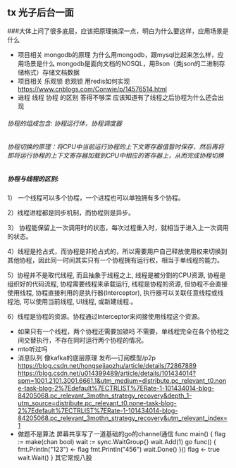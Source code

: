 ## tx 光子后台一面
###大体上问了很多底层，应该把原理搞深一点，明白为什么要这样，应用场景是什么
- 项目相关 mongodb的原理 为什么用mongodb，跟mysql比起来怎么样，应用场景是什么
mongodb是面向文档的NOSQL，用Bson（类json的二进制存储格式）存储文档数据
- 项目相关 乐观锁 悲观锁 用redis如何实现
https://www.cnblogs.com/Conwie/p/14576514.html
- 进程 线程 协程 的区别 答得不够深 应该知道有了线程之后协程为什么还会出现
###### 协程的组成包含: 协程运行体，协程调度器
###### 协程切换的原理：将CPU中当前运行协程的上下文寄存器值暂时保存，然后再将即将运行协程的上下文寄存器加载到CPU中相应的寄存器上，从而完成协程切换
##### 协程与线程的区别:

1） 一个线程可以多个协程，一个进程也可以单独拥有多个协程。

2）线程进程都是同步机制，而协程则是异步。

3） 协程能保留上一次调用时的状态，每次过程重入时，就相当于进入上一次调用的状态。

4）线程是抢占式，而协程是非抢占式的，所以需要用户自己释放使用权来切换到其他协程，因此同一时间其实只有一个协程拥有运行权，相当于单线程的能力。

5）协程并不是取代线程, 而且抽象于线程之上, 线程是被分割的CPU资源, 协程是组织好的代码流程, 协程需要线程来承载运行, 线程是协程的资源, 但协程不会直接使用线程, 协程直接利用的是执行器(Interceptor), 执行器可以关联任意线程或线程池, 可以使用当前线程, UI线程, 或新建线程.。

6）线程是协程的资源。协程通过Interceptor来间接使用线程这个资源。
- 如果只有一个线程，两个协程还需要加锁吗
不需要，单线程完全在各个协程之间交替执行，不存在同时运行两个协程的情况。
- mto听过吗
- 消息队列 像kafka的底层原理
发布—订阅模型/p2p
https://blog.csdn.net/hongsejiaozhu/article/details/72867889
https://blog.csdn.net/u014399489/article/details/101434014?spm=1001.2101.3001.6661.1&utm_medium=distribute.pc_relevant_t0.none-task-blog-2%7Edefault%7ECTRLIST%7ERate-1-101434014-blog-84205068.pc_relevant_3mothn_strategy_recovery&depth_1-utm_source=distribute.pc_relevant_t0.none-task-blog-2%7Edefault%7ECTRLIST%7ERate-1-101434014-blog-84205068.pc_relevant_3mothn_strategy_recovery&utm_relevant_index=1
- 做题不是算法 屏幕共享写了一道基础的go的channel通信
func main() {
	flag :=  make(chan bool)
	wait := sync.WaitGroup{}
	wait.Add(1)
	go func() {
		fmt.Println("123")
		<- flag
		fmt.Println("456")
		wait.Done()
	}()
	 flag <- true
	wait.Wait()
}
其它常规八股